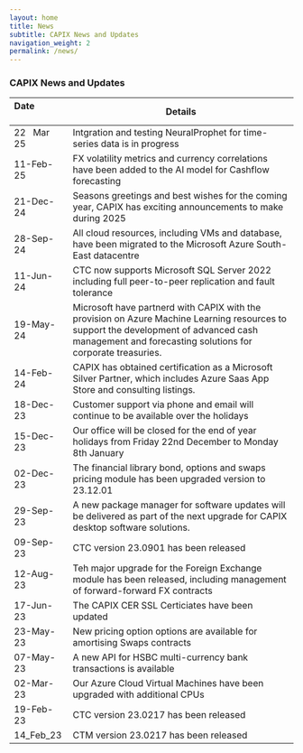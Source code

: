 ```yaml
---
layout: home
title: News
subtitle: CAPIX News and Updates
navigation_weight: 2
permalink: /news/
---
```


### CAPIX News and Updates

| Date &nbsp; &nbsp; &nbsp; &nbsp; &nbsp; &nbsp; &nbsp; &nbsp; |      Details      |
|----------|-------------|
| 22 &nbsp; Mar &nbsp; 25 | Intgration and testing NeuralProphet for time-series data is in progress|
| 11-Feb-25 | FX volatility metrics and currency correlations have been added to the AI model for Cashflow forecasting |
| 21-Dec-24 | Seasons greetings and best wishes for the coming year, CAPIX has exciting announcements to make during 2025 |
| 28-Sep-24 | All cloud resources, including VMs and database, have been migrated to the Microsoft Azure South-East datacentre |
| 11-Jun-24 | CTC now supports Microsoft SQL Server 2022 including full peer-to-peer replication and fault tolerance |
| 19-May-24 | Microsoft have partnerd with CAPIX with the provision on Azure Machine Learning resources to support the development of advanced cash management and forecasting solutions for corporate treasuries. |
| 14-Feb-24 | CAPIX has obtained certification as a Microsoft Silver Partner, which includes Azure Saas App Store and consulting listings. |
| 18-Dec-23 | Customer support via phone and email will continue to be available over the holidays |
| 15-Dec-23 | Our office will be closed for the end of year holidays from Friday 22nd December to Monday 8th January |
| 02-Dec-23 | The financial library bond, options and swaps pricing module has been upgraded version to 23.12.01 |
| 29-Sep-23 | A new package manager for software updates will be delivered as part of the next upgrade for CAPIX desktop software solutions. |
| 09-Sep-23 | CTC version 23.0901 has been released |
| 12-Aug-23 | Teh major upgrade for the Foreign Exchange module has been released, including management of forward-forward FX contracts |
| 17-Jun-23 | The CAPIX CER SSL Certiciates have been updated |
| 23-May-23 | New pricing option options are available for amortising Swaps contracts |
| 07-May-23 | A new API for HSBC multi-currency bank transactions is available |
| 02-Mar-23 | Our Azure Cloud Virtual Machines have been upgraded with additional CPUs |
| 19-Feb-23 | CTC version 23.0217 has been released |
| 14_Feb_23 | CTM version 23.0217 has been released |


